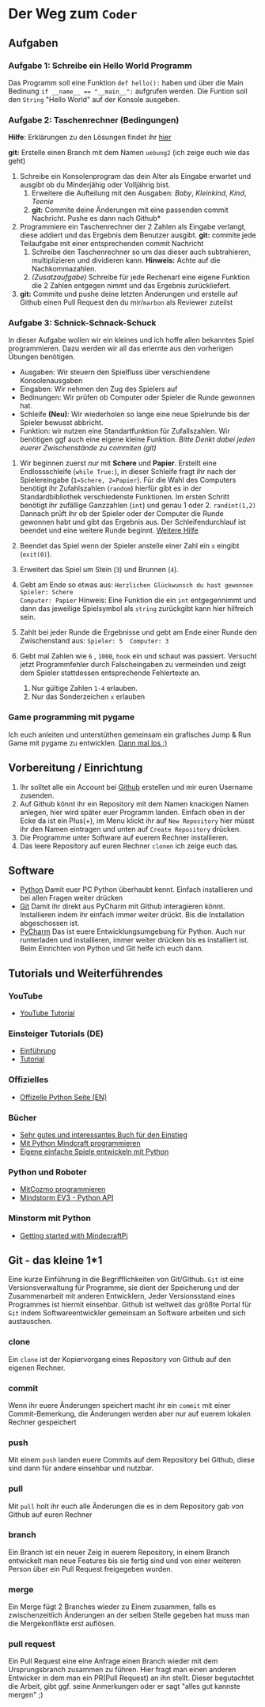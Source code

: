# Der Weg zum `Coder`
## Aufgaben
### Aufgabe 1: Schreibe ein Hello World Programm
Das Programm soll eine Funktion `def hello():` haben und über die Main Bedinung `if __name__ == "__main__":` aufgrufen werden. Die Funtion soll den `String` "Hello World" auf der Konsole ausgeben.
### Aufgabe 2: Taschenrechner (Bedingungen)
**Hilfe**: Erklärungen zu den Lösungen findet ihr [hier](hilfe/uebung_2.md)

**git:** Erstelle einen Branch mit dem Namen `uebung2` (ich zeige euch wie das geht)
1. Schreibe ein Konsolenprogram das dein Alter als Eingabe erwartet und ausgibt ob du Minderjähig oder Volljährig bist.
    1. Erweitere die Aufteilung mit den Ausgaben: *Baby*, *Kleinkind*, *Kind*, *Teenie*
    2. **git:** Commite deine Änderungen mit eine passenden commit Nachricht. Pushe es dann nach Github*
2. Programmiere ein Taschenrechner der 2 Zahlen als Eingabe verlangt, diese addiert und das Ergebnis dem Benutzer ausgibt. **git:** commite jede Teilaufgabe mit einer entsprechenden commit Nachricht
    1. Schreibe den Taschenrechner so um das dieser auch subtrahieren, multiplizieren und dividieren kann. **Hinweis:** Achte auf die Nachkommazahlen.
    2. *(Zusatzaufgabe)* Schreibe für jede Rechenart eine eigene Funktion die 2 Zahlen entgegen nimmt und das Ergebnis zurückliefert.
3. **git:** Commite und pushe deine letzten Änderungen und erstelle auf Github einen Pull Request den du mir/`marbon` als Reviewer zuteilst
### Aufgabe 3: Schnick-Schnack-Schuck
In dieser Aufgabe wollen wir ein kleines und ich hoffe allen bekanntes Spiel programmieren. Dazu werden wir all das erlernte aus den vorherigen Übungen benötigen. 
* Ausgaben: Wir steuern den Spielfluss über verschiendene Konsolenausgaben
* Eingaben: Wir nehmen den Zug des Spielers auf
* Bedinungen: Wir prüfen ob Computer oder Spieler die Runde gewonnen hat.
* Schleife **(Neu)**: Wir wiederholen so lange eine neue Spielrunde bis der Spieler bewusst abbricht.
* Funktion: wir nutzen eine Standartfunktion für Zufallszahlen. Wir benötigen ggf auch eine eigene kleine Funktion.
*Bitte Denkt dabei jeden euerer Zwischenstände zu commiten (git)*

1. Wir beginnen zuerst *nur* mit **Schere** und **Papier**. 
Erstellt eine Endlossschleife (`while True:`), in dieser Schleife fragt ihr nach der Spielereingabe (`1=Schere, 2=Papier`). 
Für die Wahl des Computers benötigt ihr Zufahlszahlen (`random`) hierfür gibt es in der Standardbibliothek verschiedenste Funktionen. Im ersten Schritt benötigt ihr zufällige Ganzzahlen (`int`) und genau 1 oder 2. `randint(1,2)`
Dannach prüft ihr ob der Spieler oder der Computer die Runde gewonnen habt und gibt das Ergebnis aus. 
Der Schleifendurchlauf ist beendet und eine weitere Runde beginnt.
[Weitere Hilfe](hilfe/uebung_3.md)

2. Beendet das Spiel wenn der Spieler anstelle einer Zahl ein `x` eingibt (`exit(0)`).

3. Erweitert das Spiel um Stein (`3`) und Brunnen (`4`).

4. Gebt am Ende so etwas aus: 
`Herzlichen Glückwunsch du hast gewonnen` 
`Spieler: Schere`   
`Computer: Papier`
Hinweis: Eine Funktion die ein `int` entgegennimmt und dann das jeweilige Spielsymbol als `string` zurückgibt kann hier hilfreich sein.

5. Zahlt bei jeder Runde die Ergebnisse und gebt am Ende einer Runde den Zwischenstand aus:
`Spieler: 5  Computer: 3`

6. Gebt mal Zahlen wie `6` , `1000`, `hook` ein und schaut was passiert. Versucht jetzt Programmfehler durch Falscheingaben zu vermeinden und zeigt dem Spieler stattdessen entsprechende Fehlertexte an.
    1. Nur gültige Zahlen `1-4` erlauben.
    2. Nur das Sonderzeichen `x` erlauben 
### Game programming mit pygame
Ich euch anleiten und unterstüthen gemeinsam ein grafisches Jump & Run Game mit pygame zu entwicklen. 
[Dann mal los ;)](pygame.md) 

## Vorbereitung / Einrichtung
1. Ihr solltet alle ein Account bei [Github](https://www.github.com) erstellen und mir euren Username zusenden.
2. Auf Github könnt ihr ein Repository mit dem Namen knackigen Namen anlegen, hier wird später euer Programm landen.
Einfach oben in der Ecke da ist ein Plus(+), im Menu klickt ihr auf `New Repository` hier müsst ihr den Namen eintragen und unten auf `Create Repository` drücken.
3. Die Programme unter Software auf euerem Rechner installieren.
4. Das leere Repository auf euren Rechner `clonen` ich zeige euch das.
## Software
* [Python](https://www.python.org/downloads) Damit euer PC Python überhaubt kennt. Einfach installieren und bei allen Fragen weiter drücken 
* [Git](https://git-scm.com/downloads) Damit ihr direkt aus PyCharm mit Github interagieren könnt. Installieren indem ihr einfach immer weiter drückt. Bis die Installation abgeschossen ist.
* [PyCharm](https://www.jetbrains.com/pycharm-edu/download/index.html) Das ist euere Entwicklungsumgebung für Python. Auch nur runterladen und installieren, immer weiter drücken bis es installiert ist. Beim Einrichten von Python und Git helfe ich euch dann.

## Tutorials und Weiterführendes
### YouTube
* [YouTube Tutorial](https://www.youtube.com/playlist?list=PLNmsVeXQZj7q0ao69AIogD94oBgp3E9Zs)

### Einsteiger Tutorials (DE)
* [Einführung](https://tutorial.djangogirls.org/de/python_introduction/)
* [Tutorial](https://py-tutorial-de.readthedocs.io/de/python-3.3/)

### Offizielles 
* [Offizelle Python Seite (EN)](https://docs.python.org/3/)

### Bücher
* [Sehr gutes und interessantes Buch für den Einstieg](https://www.amazon.de/dp/3836265141/ref=cm_sw_em_r_mt_dp_U_OtBqEbCGVCZHA)
* [Mit Python Mindcraft programmieren](https://www.amazon.de/dp/3864905184/ref=cm_sw_em_r_mt_dp_U_nEBqEb50FG1V3)
* [Eigene einfache Spiele entwickeln mit Python](https://www.amazon.de/dp/3864904927/ref=cm_sw_em_r_mt_dp_U_tEBqEbWXC3D26)

### Python und Roboter
* [MitCozmo programmieren](https://github.com/anki/cozmo-python-sdk)
* [Mindstorm EV3 - Python API](https://education.lego.com/de-de/support/mindstorms-ev3/python-for-ev3)

### Minstorm mit Python
* [Getting started with MindecraftPi](https://projects.raspberrypi.org/en/projects/getting-started-with-minecraft-pi)

## Git - das kleine 1*1
Eine kurze Einführung in die Begrifflichkeiten von Git/Github. `Git` ist eine Versionsverwaltung für Programme, sie dient der Speicherung und der Zusammenarbeit mit anderen Entwicklern, Jeder Versionsstand eines Programmes ist hiermit einsehbar. Github ist weltweit das größte Portal für `Git` indem Softwareentwickler gemeinsam an Software arbeiten und sich austauschen. 
### clone
Ein `clone` ist der Kopiervorgang eines Repository von Github auf den eigenen Rechner.  
### commit
Wenn ihr euere Änderungen speichert macht ihr ein `commit` mit einer Commit-Bemerkung, die Änderungen werden aber nur auf euerem lokalen Rechner gespeichert
### push
Mit einem `push` landen euere Commits auf dem Repository bei Github, diese sind dann für andere einsehbar und nutzbar.
### pull
Mit `pull` holt ihr euch alle Änderungen die es in dem Repository gab von Github auf euren Rechner 
### branch
Ein Branch ist ein neuer Zeig in euerem Repository, in einem Branch entwickelt man neue Features bis sie fertig sind und von einer weiteren Person über ein Pull Request freigegeben wurden.
### merge
Ein Merge fügt 2 Branches wieder zu Einem zusammen, falls es zwischenzeitlich Änderungen an der selben Stelle gegeben hat muss man die Mergekonflikte erst auflösen.
### pull request
Ein Pull Request eine eine Anfrage einen Branch wieder mit dem Ursprungsbranch zusammen zu führen. Hier fragt man einen anderen Entwicker in dem man ein PR(Pull Request) an ihn stellt. Dieser begutachtet die Arbeit, gibt ggf. seine Anmerkungen oder er sagt "alles gut kannste mergen" ;)

  


